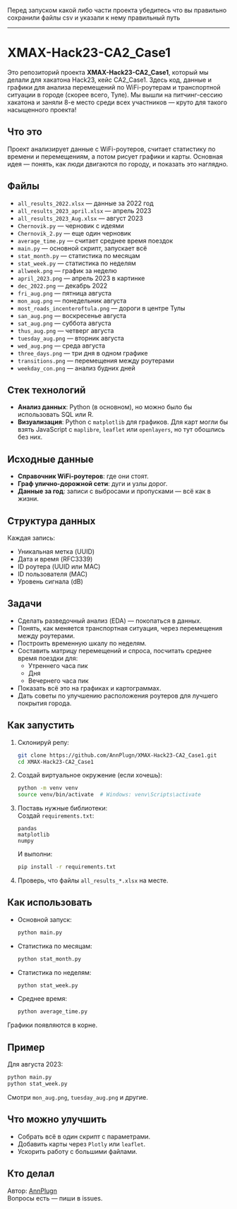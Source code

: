 Перед запуском какой либо части проекта убедитесь что вы правильно сохранили файлы csv и указали к нему правильный путь

---

# XMAX-Hack23-CA2_Case1

Это репозиторий проекта **XMAX-Hack23-CA2_Case1**, который мы делали для хакатона Hack23, кейс CA2_Case1. Здесь код, данные и графики для анализа перемещений по WiFi-роутерам и транспортной ситуации в городе (скорее всего, Туле). Мы вышли на питчинг-сессию хакатона и заняли 8-е место среди всех участников — круто для такого насыщенного проекта!

## Что это

Проект анализирует данные с WiFi-роутеров, считает статистику по времени и перемещениям, а потом рисует графики и карты. Основная идея — понять, как люди двигаются по городу, и показать это наглядно.

## Файлы

- `all_results_2022.xlsx` — данные за 2022 год  
- `all_results_2023_april.xlsx` — апрель 2023  
- `all_results_2023_Aug.xlsx` — август 2023  
- `Chernovik.py` — черновик с идеями  
- `Chernovik_2.py` — еще один черновик  
- `average_time.py` — считает среднее время поездок  
- `main.py` — основной скрипт, запускает всё  
- `stat_month.py` — статистика по месяцам  
- `stat_week.py` — статистика по неделям  
- `allweek.png` — график за неделю  
- `april_2023.png` — апрель 2023 в картинке  
- `dec_2022.png` — декабрь 2022  
- `fri_aug.png` — пятница августа  
- `mon_aug.png` — понедельник августа  
- `most_roads_incenteroftula.png` — дороги в центре Тулы  
- `san_aug.png` — воскресенье августа  
- `sat_aug.png` — суббота августа  
- `thus_aug.png` — четверг августа  
- `tuesday_aug.png` — вторник августа  
- `wed_aug.png` — среда августа  
- `three_days.png` — три дня в одном графике  
- `transitions.png` — перемещения между роутерами  
- `weekday_con.png` — анализ будних дней  

## Стек технологий

- **Анализ данных**: Python (в основном), но можно было бы использовать SQL или R.  
- **Визуализация**: Python с `matplotlib` для графиков. Для карт могли бы взять JavaScript с `maplibre`, `leaflet` или `openlayers`, но тут обошлись без них.  

## Исходные данные

- **Справочник WiFi-роутеров**: где они стоят.  
- **Граф улично-дорожной сети**: дуги и узлы дорог.  
- **Данные за год**: записи с выбросами и пропусками — всё как в жизни.  

## Структура данных

Каждая запись:  
- Уникальная метка (UUID)  
- Дата и время (RFC3339)  
- ID роутера (UUID или MAC)  
- ID пользователя (MAC)  
- Уровень сигнала (dB)  

## Задачи

- Сделать разведочный анализ (EDA) — покопаться в данных.  
- Понять, как меняется транспортная ситуация, через перемещения между роутерами.  
- Построить временную шкалу по неделям.  
- Составить матрицу перемещений и спроса, посчитать среднее время поездки для:  
  - Утреннего часа пик  
  - Дня  
  - Вечернего часа пик  
- Показать всё это на графиках и картограммах.  
- Дать советы по улучшению расположения роутеров для лучшего покрытия города.  

## Как запустить

1. Склонируй репу:  
   ```bash
   git clone https://github.com/AnnPlugn/XMAX-Hack23-CA2_Case1.git
   cd XMAX-Hack23-CA2_Case1
   ```

2. Создай виртуальное окружение (если хочешь):  
   ```bash
   python -m venv venv
   source venv/bin/activate  # Windows: venv\Scripts\activate
   ```

3. Поставь нужные библиотеки:  
   Создай `requirements.txt`:  
   ```
   pandas
   matplotlib
   numpy
   ```  
   И выполни:  
   ```bash
   pip install -r requirements.txt
   ```

4. Проверь, что файлы `all_results_*.xlsx` на месте.

## Как использовать

- Основной запуск:  
   ```bash
   python main.py
   ```  
- Статистика по месяцам:  
   ```bash
   python stat_month.py
   ```  
- Статистика по неделям:  
   ```bash
   python stat_week.py
   ```  
- Среднее время:  
   ```bash
   python average_time.py
   ```  

Графики появляются в корне.

## Пример

Для августа 2023:  
```bash
python main.py
python stat_week.py
```  
Смотри `mon_aug.png`, `tuesday_aug.png` и другие.

## Что можно улучшить

- Собрать всё в один скрипт с параметрами.  
- Добавить карты через `Plotly` или `leaflet`.  
- Ускорить работу с большими файлами.  

## Кто делал

Автор: [AnnPlugn](https://github.com/AnnPlugn)  
Вопросы есть — пиши в issues.
